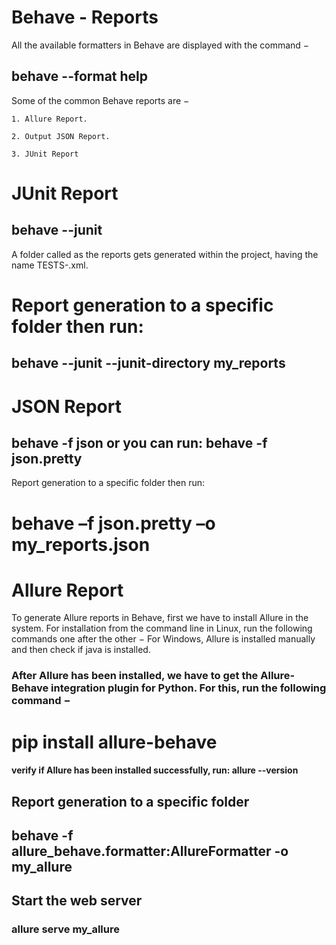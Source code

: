 # Behave - Reports
All the available formatters in Behave are displayed with the command −
## behave --format help

Some of the common Behave reports are −

    1. Allure Report.

    2. Output JSON Report.

    3. JUnit Report

# JUnit Report
## behave --junit 
A folder called as the reports gets generated within the project, having the name TESTS-<feature file name>.xml.
# Report generation to a specific folder then run:
## behave --junit --junit-directory my_reports

# JSON Report
## behave -f json or you can run: behave -f json.pretty
 Report generation to a specific folder then run:
 # behave –f json.pretty –o my_reports.json

 # Allure Report
 To generate Allure reports in Behave, first we have to install Allure in the system. For installation from the command line in Linux, run the following commands one after the other −
For Windows, Allure is installed manually and then check if java is installed.

### After Allure has been installed, we have to get the Allure-Behave integration plugin for Python. For this, run the following command −

# pip install allure-behave

#### verify if Allure has been installed successfully, run: allure --version

## Report generation to a specific folder
## behave -f allure_behave.formatter:AllureFormatter -o my_allure

## Start the web server
### allure serve my_allure
